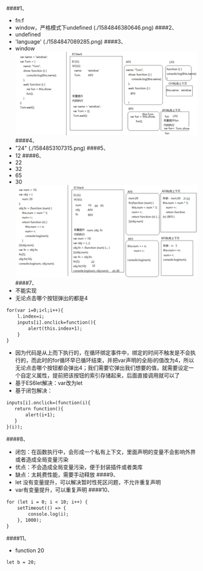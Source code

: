 ﻿####1、
+ fn:f
+ window，严格模式下undefined
(./1584846380646.png)
####2、
+ undefined
+ 'language'
(./1584847089285.png)
####3、
+ window
![Alt text](./1584851530120.png)
####4、
+ "24"
(./1584853107315.png)
####5、
+ 12
####6、
+ 22
+ 32
+ 65
+ 30
![Alt text](./1584860347283.png)
####7、
+ 不能实现
+ 无论点击哪个按钮弹出的都是4
```
for(var i=0;i<l;i++){
	l.index=i;
	inputs[i].onclick=function(){
		alert(this.index+1);
	}
}
```
+ 因为代码是从上而下执行的，在循环绑定事件中，绑定的时间不触发是不会执行的，而此时的for循环早已循环结束，并把var声明的全局i的值改为4，所以无论点击哪个按钮都会弹出4；我们需要它弹出我们想要的值，就需要设定一个自定义属性，提前把该按钮的索引存储起来，后面直接调用就可以了
+ 基于ES6let解决：var改为let
+ 基于闭包解决：
```
inputs[i].onclick=(function(i){
   return function(){
       alert(i+1);
   }
}(i));
```
####8、
+ 闭包：在函数执行中，会形成一个私有上下文，里面声明的变量不会影响外界或者造成全局变量污染
+ 优点：不会造成全局变量污染，便于封装插件或者类库
+ 缺点：太耗费性能，需要手动释放
####9、
+ let 没有变量提升，可以解决暂时性死区问题，不允许重复声明
+ var有变量提升，可以重复声明
####10、
```
for (let i = 0; i < 10; i++) {
    setTimeout(() => {
        console.log(i);
    }, 1000);
}
```
####11、
+  function   20   
```
let b = 20;
```
